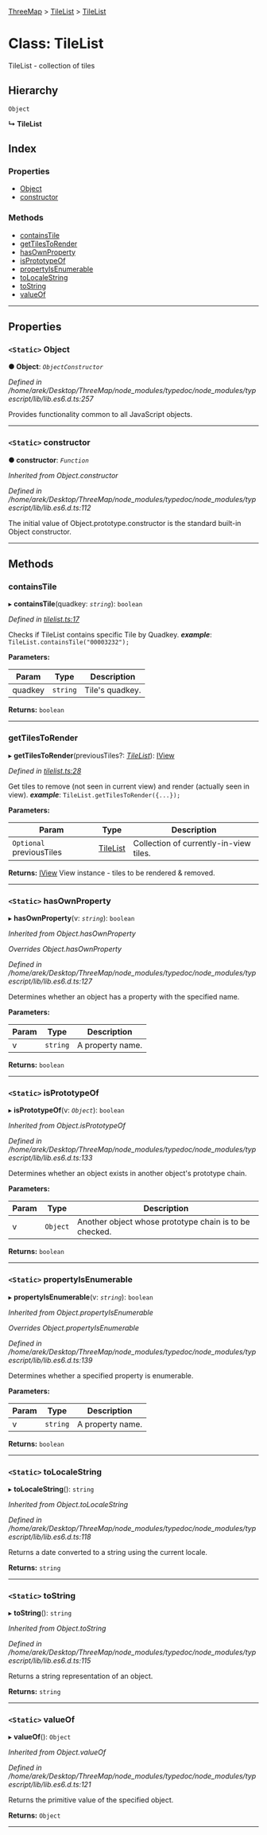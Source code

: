 [ThreeMap](../README.md) > [TileList](../modules/tilelist.md) > [TileList](../classes/tilelist.tilelist-1.md)

# Class: TileList

TileList - collection of tiles

## Hierarchy

 `Object`

**↳ TileList**

## Index

### Properties

* [Object](tilelist.tilelist-1.md#object)
* [constructor](tilelist.tilelist-1.md#constructor)

### Methods

* [containsTile](tilelist.tilelist-1.md#containstile)
* [getTilesToRender](tilelist.tilelist-1.md#gettilestorender)
* [hasOwnProperty](tilelist.tilelist-1.md#hasownproperty)
* [isPrototypeOf](tilelist.tilelist-1.md#isprototypeof)
* [propertyIsEnumerable](tilelist.tilelist-1.md#propertyisenumerable)
* [toLocaleString](tilelist.tilelist-1.md#tolocalestring)
* [toString](tilelist.tilelist-1.md#tostring)
* [valueOf](tilelist.tilelist-1.md#valueof)

---

## Properties

<a id="object"></a>

### `<Static>` Object

**● Object**: *`ObjectConstructor`*

*Defined in /home/arek/Desktop/ThreeMap/node_modules/typedoc/node_modules/typescript/lib/lib.es6.d.ts:257*

Provides functionality common to all JavaScript objects.

___
<a id="constructor"></a>

### `<Static>` constructor

**● constructor**: *`Function`*

*Inherited from Object.constructor*

*Defined in /home/arek/Desktop/ThreeMap/node_modules/typedoc/node_modules/typescript/lib/lib.es6.d.ts:112*

The initial value of Object.prototype.constructor is the standard built-in Object constructor.

___

## Methods

<a id="containstile"></a>

###  containsTile

▸ **containsTile**(quadkey: *`string`*): `boolean`

*Defined in [tilelist.ts:17](https://github.com/areknawo/Three-Map/blob/41e1f78/src/tilelist.ts#L17)*

Checks if TileList contains specific Tile by Quadkey.
*__example__*: `TileList.containsTile("00003232");`

**Parameters:**

| Param | Type | Description |
| ------ | ------ | ------ |
| quadkey | `string` |  Tile's quadkey. |

**Returns:** `boolean`

___
<a id="gettilestorender"></a>

###  getTilesToRender

▸ **getTilesToRender**(previousTiles?: *[TileList](tilelist.tilelist-1.md)*): [IView](../interfaces/interfaces.iview.md)

*Defined in [tilelist.ts:28](https://github.com/areknawo/Three-Map/blob/41e1f78/src/tilelist.ts#L28)*

Get tiles to remove (not seen in current view) and render (actually seen in view).
*__example__*: `TileList.getTilesToRender({...});`

**Parameters:**

| Param | Type | Description |
| ------ | ------ | ------ |
| `Optional` previousTiles | [TileList](tilelist.tilelist-1.md) |  Collection of currently-in-view tiles. |

**Returns:** [IView](../interfaces/interfaces.iview.md)
View instance - tiles to be rendered & removed.

___
<a id="hasownproperty"></a>

### `<Static>` hasOwnProperty

▸ **hasOwnProperty**(v: *`string`*): `boolean`

*Inherited from Object.hasOwnProperty*

*Overrides Object.hasOwnProperty*

*Defined in /home/arek/Desktop/ThreeMap/node_modules/typedoc/node_modules/typescript/lib/lib.es6.d.ts:127*

Determines whether an object has a property with the specified name.

**Parameters:**

| Param | Type | Description |
| ------ | ------ | ------ |
| v | `string` |  A property name. |

**Returns:** `boolean`

___
<a id="isprototypeof"></a>

### `<Static>` isPrototypeOf

▸ **isPrototypeOf**(v: *`Object`*): `boolean`

*Inherited from Object.isPrototypeOf*

*Defined in /home/arek/Desktop/ThreeMap/node_modules/typedoc/node_modules/typescript/lib/lib.es6.d.ts:133*

Determines whether an object exists in another object's prototype chain.

**Parameters:**

| Param | Type | Description |
| ------ | ------ | ------ |
| v | `Object` |  Another object whose prototype chain is to be checked. |

**Returns:** `boolean`

___
<a id="propertyisenumerable"></a>

### `<Static>` propertyIsEnumerable

▸ **propertyIsEnumerable**(v: *`string`*): `boolean`

*Inherited from Object.propertyIsEnumerable*

*Overrides Object.propertyIsEnumerable*

*Defined in /home/arek/Desktop/ThreeMap/node_modules/typedoc/node_modules/typescript/lib/lib.es6.d.ts:139*

Determines whether a specified property is enumerable.

**Parameters:**

| Param | Type | Description |
| ------ | ------ | ------ |
| v | `string` |  A property name. |

**Returns:** `boolean`

___
<a id="tolocalestring"></a>

### `<Static>` toLocaleString

▸ **toLocaleString**(): `string`

*Inherited from Object.toLocaleString*

*Defined in /home/arek/Desktop/ThreeMap/node_modules/typedoc/node_modules/typescript/lib/lib.es6.d.ts:118*

Returns a date converted to a string using the current locale.

**Returns:** `string`

___
<a id="tostring"></a>

### `<Static>` toString

▸ **toString**(): `string`

*Inherited from Object.toString*

*Defined in /home/arek/Desktop/ThreeMap/node_modules/typedoc/node_modules/typescript/lib/lib.es6.d.ts:115*

Returns a string representation of an object.

**Returns:** `string`

___
<a id="valueof"></a>

### `<Static>` valueOf

▸ **valueOf**(): `Object`

*Inherited from Object.valueOf*

*Defined in /home/arek/Desktop/ThreeMap/node_modules/typedoc/node_modules/typescript/lib/lib.es6.d.ts:121*

Returns the primitive value of the specified object.

**Returns:** `Object`

___

